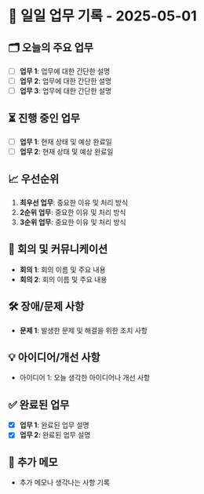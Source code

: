 # 📅 일일 업무 기록 - 2025-05-01

## 🗂 오늘의 주요 업무
- [ ] **업무 1**: 업무에 대한 간단한 설명
- [ ] **업무 2**: 업무에 대한 간단한 설명
- [ ] **업무 3**: 업무에 대한 간단한 설명

## ⏳ 진행 중인 업무
- [ ] **업무 1**: 현재 상태 및 예상 완료일
- [ ] **업무 2**: 현재 상태 및 예상 완료일

## 📈 우선순위
1. **최우선 업무**: 중요한 이유 및 처리 방식
2. **2순위 업무**: 중요한 이유 및 처리 방식
3. **3순위 업무**: 중요한 이유 및 처리 방식

## 🔄 회의 및 커뮤니케이션
- **회의 1**: 회의 이름 및 주요 내용
- **회의 2**: 회의 이름 및 주요 내용

## 🛠 장애/문제 사항
- **문제 1**: 발생한 문제 및 해결을 위한 조치 사항

## 💡 아이디어/개선 사항
- 아이디어 1: 오늘 생각한 아이디어나 개선 사항

## ✅ 완료된 업무
- [x] **업무 1**: 완료된 업무 설명
- [x] **업무 2**: 완료된 업무 설명

## 📝 추가 메모
- 추가 메모나 생각나는 사항 기록
